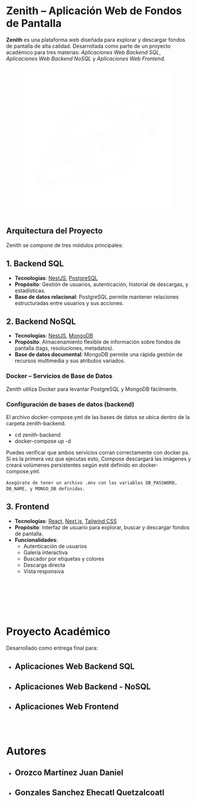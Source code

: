 # Zenith – Aplicación Web de Fondos de Pantalla

**Zenith** es una plataforma web diseñada para explorar y descargar fondos de pantalla de alta calidad. Desarrollada como parte de un proyecto académico para tres materias: _Aplicaciones Web Backend SQL_, _Aplicaciones Web Backend NoSQL_ y _Aplicaciones Web Frontend_.

<p align="center">
  <a target="blank"><img src="zenith-backend/Zenith.svg" width="400"  /></a>
</p>

## Arquitectura del Proyecto

Zenith se compone de tres módulos principales:

## 1. Backend SQL
- **Tecnologías**: [NestJS](https://nestjs.com/), [PostgreSQL](https://www.postgresql.org/)
- **Propósito**: Gestión de usuarios, autenticación, historial de descargas, y estadísticas.
- **Base de datos relacional**: PostgreSQL permite mantener relaciones estructuradas entre usuarios y sus acciones.

## 2. Backend NoSQL
- **Tecnologías**: [NestJS](https://nestjs.com/), [MongoDB](https://www.mongodb.com/)
- **Propósito**: Almacenamiento flexible de información sobre fondos de pantalla (tags, resoluciones, metadatos).
- **Base de datos documental**: MongoDB permite una rápida gestión de recursos multimedia y sus atributos variados.

### Docker – Servicios de Base de Datos

Zenith utiliza Docker para levantar PostgreSQL y MongoDB fácilmente.

### Configuración de bases de datos (backend)

El archivo docker-compose.yml de las bases de datos se ubica dentro de la carpeta zenith-backend.

- cd zenith-backend
- docker-compose up -d


Puedes verificar que ambos servicios corran correctamente con docker ps. Si es la primera vez que ejecutas esto, Compose descargará las imágenes y creará volúmenes persistentes según esté definido en docker-compose.yml.

    Asegúrate de tener un archivo .env con las variables DB_PASSWORD, DB_NAME, y MONGO_DB definidas.

## 3. Frontend
- **Tecnologías**: [React](https://reactjs.org/), [Next.js](https://nextjs.org/), [Tailwind CSS](https://tailwindcss.com/)
- **Propósito**: Interfaz de usuario para explorar, buscar y descargar fondos de pantalla.
- **Funcionalidades**:
  - Autenticación de usuarios
  - Galería interactiva
  - Buscador por etiquetas y colores
  - Descarga directa
  - Vista responsiva


<br><br><br><br><br>

# Proyecto Académico

Desarrollado como entrega final para:

- ## Aplicaciones Web Backend SQL

- ## Aplicaciones Web Backend - NoSQL

- ## Aplicaciones Web Frontend

<br><br>

# Autores

- ## Orozco Martínez Juan Daniel
- ## Gonzales Sanchez Ehecatl Quetzalcoatl


